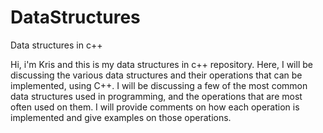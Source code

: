 # DataStructures
 Data structures in c++

Hi, i'm Kris and this is my data structures in c++ repository. Here, I will be discussing the various data structures and their operations that can be implemented, using C++. I will be discussing a few of the most common data structures used in programming, and the operations that are most often used on them. I will provide comments on how each operation is implemented and give examples on those operations. 
